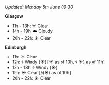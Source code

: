 *Updated: Monday 5th June 09:30*

**Glasgow**

* 11h - 13h: :sunny: Clear
* 14h - 19h: :cloud: Cloudy
* 20h - 22h: :sunny: Clear

**Edinburgh**

* 11h: :sunny: Clear
* 12h: :cyclone: Windy (:sunny:) [:sunny: as of 10h, :cyclone:(:sunny:) as of 11h]
* 13h - 18h: :cyclone: Windy (:sunny:)
* 19h: :sunny: Clear [:cyclone:(:sunny:) as of 10h]
* 20h - 22h: :sunny: Clear
